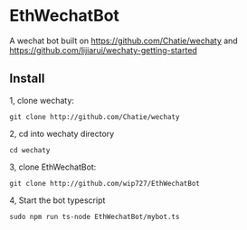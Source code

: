 # EthWechatBot
A wechat bot built on https://github.com/Chatie/wechaty and https://github.com/lijiarui/wechaty-getting-started

## Install

1, clone wechaty: 
```shell
git clone http://github.com/Chatie/wechaty
```

2, cd into wechaty directory
```shell
cd wechaty
```

3, clone EthWechatBot: 
```shell
git clone http://github.com/wip727/EthWechatBot
```

4, Start the bot typescript
```shell
sudo npm run ts-node EthWechatBot/mybot.ts
```
